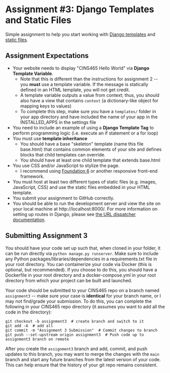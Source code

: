 # Assignment #3: Django Templates and Static Files

Simple assignment to help you start working with [Django templates](https://docs.djangoproject.com/en/4.1/topics/templates/) and [static files](https://docs.djangoproject.com/en/4.1/howto/static-files/).

## Assignment Expectations

* Your website needs to display "CINS465 Hello World" via **Django Template Variable**.
    * Note that this is different than the instructions for assignment 2 -- you **must** use a template variable. If the message is statically defined in an HTML template, you will not get credit.
    * A template variable outputs a value from context; thus, you should also have a view that contains `context` (a dictionary-like object for mapping keys to values)
    * To complete this step, make sure you have a `templates/` folder in your app directory and have included the name of your app in the INSTALLED_APPS in the settings file
* You need to include an example of using a **Django Template Tag** to perform programming logic (i.e. execute an if statement or a for loop)
* You must use **template inheritance**
  * You should have a base "skeleton" template (name this file base.html) that contains common elements of your site and defines blocks that child templates can override.
  * You should have at least one child template that extends base.html
* You use CSS and/or JavaScript to stylize the page.
    * I recommend using [Foundation 6](https://get.foundation/sites/docs/) or another responsive front-end framework.
* You must host at least two different types of static files (e.g. images, JavaScript, CSS) and use the static files embedded in your HTML template.
* You submit your assignment to GitHub correctly.
* You should be able to run the development server and view the site on your local machine at http://localhost:8000/. For more information on setting up routes in Django, please see [the URL dispatcher documentation](https://docs.djangoproject.com/en/4.0/topics/http/urls/).

## Submitting Assignment 3

You should have your code set up such that, when cloned in your folder, it can be run directly via `python manage.py runserver`. Make sure to include any Python packages/libraries/dependencies in a requirements.txt file in your root directory. You can containerize your code via Docker (this is optional, but recommended). If you choose to do this, you should have a Dockerfile in your root directory and a docker-compose.yml in your root directory from which your project can be built and launched.<br>

Your code should be submitted to your CINS465 repo on a branch named `assignment3` -- make sure your case is **identical** for your branch name, or I may not find/grade your submission. To do this, you can complete the following in your CINS465 repo directory (it assumes you want to add all the code in the directory):

```
git checkout -b assignment3  # create branch and switch to it
git add -A  # add all
git commit -m "Assignment 3 Submission"  # Commit changes to branch
git push --set-upstream origin assignment3  # Push code up to assignment3 branch on remote
```

After you create the `assignment3` branch and add, commit, and push updates to this branch, you may want to merge the changes with the `main` branch and start any future branches from the latest version of your code. This can help ensure that the history of your git repo remains consistent.
